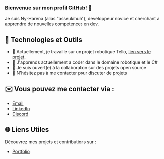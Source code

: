 ### Bienvenue sur mon profil GitHub! 👋

Je suis Ny-Harena (alias "asseukihuh"), developpeur novice et cherchant a apprendre de nouvelles competences en dev.

## 🚀 Technologies et Outils

- 🔭 Actuellement, je travaille sur un projet robotique Tello, [lien vers le projet](https://github.com/asseukihuh/TELLOPYATELIERSCIENTIFIQUE).
- 🌱 J'apprends actuellement a coder dans le domaine robotique et le C#
- 👯 Je suis ouvert(e) à la collaboration sur des projets open source
- 💬 N'hésitez pas à me contacter pour discuter de projets

## ✉️ Vous pouvez me contacter via :

- [Email](mailto:ny.rktv@gmail.com)
- [LinkedIn](https://www.linkedin.com/in/ny-harena-rakotovao-661975296/)
- [Discord](https://discordapp.com/users/351614425125617665)

## 🌐 Liens Utiles

Découvrez mes projets et contributions sur :

- [Portfolio](https://tonportfolio.com)

<!--
**asseukihuh/asseukihuh** is a ✨ _special_ ✨ repository because its `README.md` (this file) appears on your GitHub profile.

Here are some ideas to get you started:

- 🔭 I’m currently working on ...
- 🌱 I’m currently learning ...
- 👯 I’m looking to collaborate on ...
- 🤔 I’m looking for help with ...
- 💬 Ask me about ...
- 📫 How to reach me: ...
- 😄 Pronouns: ...
- ⚡ Fun fact: ...
-->
